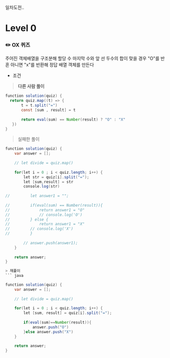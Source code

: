 일차도전..

# Level 0

### ✏️ OX 퀴즈

주어진 객체배열을 구조분해 할당 수 마지막 수와 앞 선 두수의 합이 맞을 경우  "O"를 반혼 아니면 "x"를 반환해
정답 배열 객체를 만든다

- 조건
> **다른 사람 풀이**
 ```java
 function solution(quiz) {
   return quiz.map((t) => {
        t = t.split("=")
        const [sum , result] = t
        
        return eval(sum) == Number(result) ? "O" : "X"
    })
 }
 ```
 
> 실패한 풀이
```java
function solution(quiz) {
    var answer = [];    
    
    // let divide = quiz.map()
    
    for(let i = 0 ; i < quiz.length; i++) {
        let str = quiz[i].split("=");
        let [sum,result] = str
        console.log(str)
        
//         let answer1 = "";
        
//         if(eval(sum) == Number(result)){
//             return answer1 = "O"
//             // console.log('O')
//         } else {
//             return answer1 = "X" 
//         // console.log('X')
//         }
        
        // answer.push(answer1);
    }
    
    return answer;
}

> 재풀이
``` java

function solution(quiz) {
    var answer = [];    
    
    // let divide = quiz.map()
    
    for(let i = 0 ; i < quiz.length; i++) {
        let [sum, result] = quiz[i].split("=");
        
        if(eval(sum)==Number(result)){
            answer.push("O")
        }else answer.push("X")
    }
    
    return answer;
}
```

